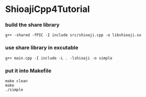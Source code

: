 # ShioajiCpp4Tutorial


### build the share library

```
g++ -shared -fPIC -I include src/shioaji.cpp -o libshioaji.so
```

### use share library in excutable

```
g++ main.cpp -I include -L . -lshioaji -o simple
```

### put it into Makefile
```
make clean
make
./simple
```